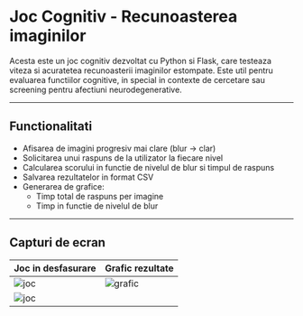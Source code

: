 # Joc Cognitiv - Recunoasterea imaginilor

Acesta este un joc cognitiv dezvoltat cu Python si Flask, care testeaza viteza si acuratetea recunoasterii imaginilor estompate. Este util pentru evaluarea functiilor cognitive, in special in contexte de cercetare sau screening pentru afectiuni neurodegenerative.

---

## Functionalitati

- Afisarea de imagini progresiv mai clare (blur -> clar)
- Solicitarea unui raspuns de la utilizator la fiecare nivel
- Calcularea scorului in functie de nivelul de blur si timpul de raspuns
- Salvarea rezultatelor in format CSV
- Generarea de grafice:
  - Timp total de raspuns per imagine
  - Timp in functie de nivelul de blur

---

## Capturi de ecran

| Joc in desfasurare            | Grafic rezultate                 |
|-------------------------------|----------------------------------|
| ![joc](static/demo/demo1.png) | ![grafic](static/demo/demo3.png) |
| ![joc](static/demo/demo2.png) | 

